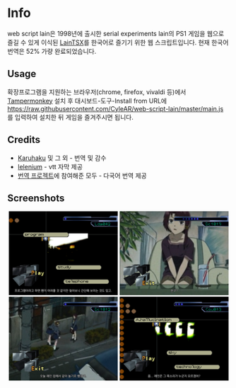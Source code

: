 # Info
web script lain은 1998년에 출시한 serial experiments lain의 PS1 게임을 웹으로 즐길 수 있게 이식된 [LainTSX](https://github.com/ad044/lainTSX)를 한국어로 즐기기 위한 웹 스크립트입니다.
현재 한국어 번역은 52% 가량 완료되었습니다.

## Usage
확장프로그램을 지원하는 브라우저(chrome, firefox, vivaldi 등)에서 [Tampermonkey](https://www.tampermonkey.net) 설치 후 대시보드-도구-Install from URL에 https://raw.githubusercontent.com/CyleAR/web-script-lain/master/main.js 를 입력하여 설치한 뒤 게임을 즐겨주시면 됩니다.

## Credits
* [Karuhaku](https://twitter.com/karuhaku) 및 그 외 - 번역 및 감수
* [lelenium](https://github.com/lelenium) - vtt 자막 제공
* [번역 프로젝트](https://crowdin.com/project/lain-psx)에 참여해준 모두 - 다국어 번역 제공

## Screenshots
<p align="center">
  <img src="Screenshots/1.png" width="49%">
  <img src="Screenshots/3.png" width="49%">
  <img src="Screenshots/4.png" width="49%">
  <img src="Screenshots/2.png" width="49%">
</p>

